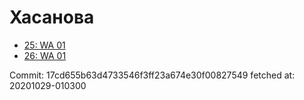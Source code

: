 # Хасанова
- [25: WA 01](25.md)
- [26: WA 01](26.md)

Commit: 17cd655b63d4733546f3ff23a674e30f00827549
 fetched at: 20201029-010300
